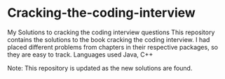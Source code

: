 # Cracking-the-coding-interview
My Solutions to cracking the coding interview questions
This repository contains the solutions to the book cracking the coding interview. 
I had placed different problems from chapters in their respective packages, so they are easy to track. 
Languages used Java, C++

Note: This repository is updated as the new solutions are found.
